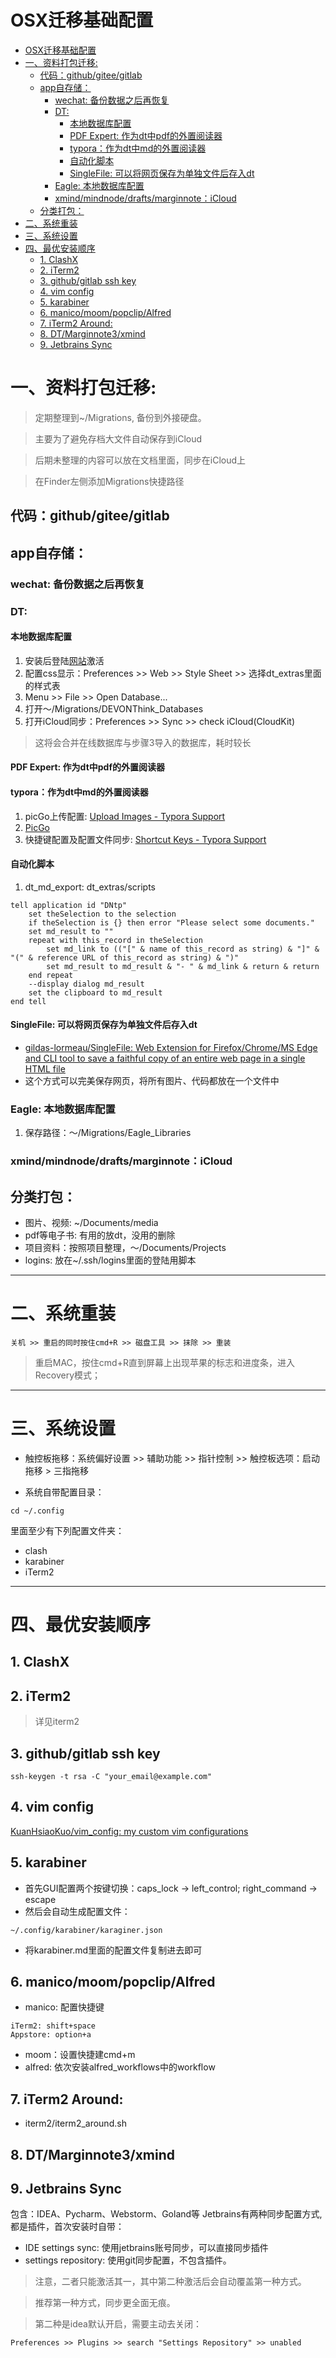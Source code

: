 # OSX迁移基础配置

<!--ts-->
* [OSX迁移基础配置](#osx迁移基础配置)
* [一、资料打包迁移:](#一资料打包迁移)
   * [代码：github/gitee/gitlab](#代码githubgiteegitlab)
   * [app自存储：](#app自存储)
      * [wechat: 备份数据之后再恢复](#wechat-备份数据之后再恢复)
      * [DT:](#dt)
         * [本地数据库配置](#本地数据库配置)
         * [PDF Expert: 作为dt中pdf的外置阅读器](#pdf-expert-作为dt中pdf的外置阅读器)
         * [typora：作为dt中md的外置阅读器](#typora作为dt中md的外置阅读器)
         * [自动化脚本](#自动化脚本)
         * [SingleFile: 可以将网页保存为单独文件后存入dt](#singlefile-可以将网页保存为单独文件后存入dt)
      * [Eagle: 本地数据库配置](#eagle-本地数据库配置)
      * [xmind/mindnode/drafts/marginnote：iCloud](#xmindmindnodedraftsmarginnoteicloud)
   * [分类打包：](#分类打包)
* [二、系统重装](#二系统重装)
* [三、系统设置](#三系统设置)
* [四、最优安装顺序](#四最优安装顺序)
   * [1. ClashX](#1-clashx)
   * [2. iTerm2](#2-iterm2)
   * [3. github/gitlab ssh key](#3-githubgitlab-ssh-key)
   * [4. vim config](#4-vim-config)
   * [5. karabiner](#5-karabiner)
   * [6. manico/moom/popclip/Alfred](#6-manicomoompopclipalfred)
   * [7. iTerm2 Around:](#7-iterm2-around)
   * [8. DT/Marginnote3/xmind](#8-dtmarginnote3xmind)
   * [9. Jetbrains Sync](#9-jetbrains-sync)

<!-- Created by https://github.com/ekalinin/github-markdown-toc -->
<!-- Added by: runner, at: Sun Jun 12 07:04:17 UTC 2022 -->

<!--te-->

# 一、资料打包迁移: 
> 定期整理到~/Migrations, 备份到外接硬盘。

> 主要为了避免存档大文件自动保存到iCloud

> 后期未整理的内容可以放在文档里面，同步在iCloud上

> 在Finder左侧添加Migrations快捷路径 
## 代码：github/gitee/gitlab

## app自存储：
### wechat: 备份数据之后再恢复
### DT:
#### 本地数据库配置
1. 安装后登陆[网站](https://www.devontechnologies.com)激活
2. 配置css显示：Preferences >> Web >> Style Sheet >> 选择dt_extras里面的样式表
3. Menu >> File >> Open Database...
4. 打开～/Migrations/DEVONThink_Databases
5. 打开iCloud同步：Preferences >> Sync >> check iCloud(CloudKit)
> 这将会合并在线数据库与步骤3导入的数据库，耗时较长
#### PDF Expert: 作为dt中pdf的外置阅读器
#### typora：作为dt中md的外置阅读器
1. picGo上传配置: [Upload Images - Typora Support](https://support.typora.io/Upload-Image/)
2. [PicGo](https://molunerfinn.com/PicGo/)
3. 快捷键配置及配置文件同步: [Shortcut Keys - Typora Support](https://support.typora.io/Shortcut-Keys/#change-shortcut-keys)
#### 自动化脚本
1. dt_md_export: dt_extras/scripts
```applescript
tell application id "DNtp"
	set theSelection to the selection
	if theSelection is {} then error "Please select some documents."
	set md_result to ""
	repeat with this_record in theSelection
		set md_link to (("[" & name of this_record as string) & "]" & "(" & reference URL of this_record as string) & ")"
		set md_result to md_result & "- " & md_link & return & return
	end repeat
	--display dialog md_result
	set the clipboard to md_result
end tell
```
#### SingleFile: 可以将网页保存为单独文件后存入dt
- [gildas-lormeau/SingleFile: Web Extension for Firefox/Chrome/MS Edge and CLI tool to save a faithful copy of an entire web page in a single HTML file](https://github.com/gildas-lormeau/SingleFile#command-line-interface)
- 这个方式可以完美保存网页，将所有图片、代码都放在一个文件中
### Eagle: 本地数据库配置
1. 保存路径：～/Migrations/Eagle_Libraries
### xmind/mindnode/drafts/marginnote：iCloud

## 分类打包：

- 图片、视频: ~/Documents/media
- pdf等电子书: 有用的放dt，没用的删除
- 项目资料：按照项目整理，～/Documents/Projects
- logins: 放在~/.ssh/logins里面的登陆用脚本

---

# 二、系统重装

```
关机 >> 重启的同时按住cmd+R >> 磁盘工具 >> 抹除 >> 重装
```

> 重启MAC，按住cmd+R直到屏幕上出现苹果的标志和进度条，进入Recovery模式；

---
# 三、系统设置

- 触控板拖移：系统偏好设置 >> 辅助功能 >> 指针控制 >> 触控板选项：启动拖移 > 三指拖移

- 系统自带配置目录：

```
cd ~/.config
```

里面至少有下列配置文件夹：

- clash
- karabiner
- iTerm2

---

# 四、最优安装顺序

## 1. ClashX

## 2. iTerm2

> 详见iterm2

## 3. github/gitlab ssh key

```
ssh-keygen -t rsa -C "your_email@example.com"
```

## 4. vim config

[KuanHsiaoKuo/vim_config: my custom vim configurations](https://github.com/KuanHsiaoKuo/vim_config)

## 5. karabiner

- 首先GUI配置两个按键切换：caps_lock -> left_control; right_command -> escape
- 然后会自动生成配置文件：

```
~/.config/karabiner/karaginer.json
```

- 将karabiner.md里面的配置文件复制进去即可

## 6. manico/moom/popclip/Alfred

- manico: 配置快捷键

```
iTerm2: shift+space
Appstore: option+a
```

- moom：设置快捷建cmd+m
- alfred: 依次安装alfred_workflows中的workflow

## 7. iTerm2 Around:
- iterm2/iterm2_around.sh

## 8. DT/Marginnote3/xmind

## 9. Jetbrains Sync

包含：IDEA、Pycharm、Webstorm、Goland等 Jetbrains有两种同步配置方式, 都是插件，首次安装时自带：

- IDE settings sync: 使用jetbrains账号同步，可以直接同步插件
- settings repository: 使用git同步配置，不包含插件。

> 注意，二者只能激活其一，其中第二种激活后会自动覆盖第一种方式。

> 推荐第一种方式，同步更全面无痕。

> 第二种是idea默认开启，需要主动去关闭：
```
Preferences >> Plugins >> search "Settings Repository" >> unabled
```